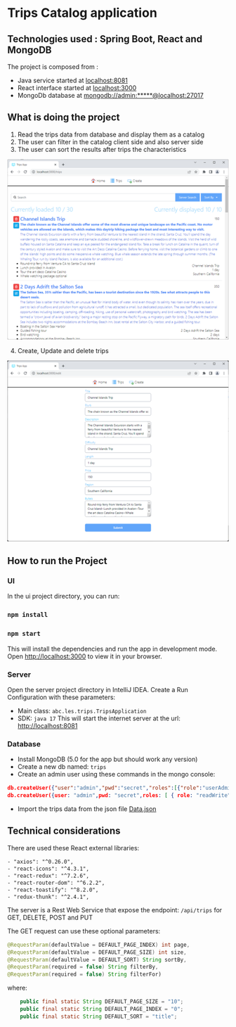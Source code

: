 # Trips Catalog application 

## Technologies used : Spring Boot, React and MongoDB

The project is composed from :
- Java service started at [localhost:8081](http://localhost:8081)
- React interface started at [localhost:3000](http://localhost:3000)
- MongoDb database at [mongodb://admin:*****@localhost:27017](mongodb://admin:*****@localhost:27017/?authSource=trips&readPreference=primary&appname=MongoDB%20Compass&directConnection=true&ssl=false)

## What is doing the project

1. Read the trips data from database and display them as a catalog
2. The user can filter in the catalog client side and also server side
3. The user can sort the results after trips the characteristics

![Ui print-screen Trips Catalog](trips_catalog.png)

4. Create, Update and delete trips

![Ui print-screen Manage Trip](manage_trip.png)

## How to run the Project
### UI
In the ui project directory, you can run:
### `npm install`
### `npm start`
This will install the dependencies and run the app in development mode.
Open [http://localhost:3000](http://localhost:3000) to view it in your browser.

### Server
Open the server project directory in IntelliJ IDEA.
Create a Run Configuration with these parameters:
- Main class: `abc.les.trips.TripsApplication`
- SDK: `java 17`
This will start the internet server at the url: [http://localhost:8081](http://localhost:8081)  

### Database
- Install MongoDB (5.0 for the app but should work any version)
- Create a new db named: `trips`
- Create an admin user using these commands in the mongo console:

```json
db.createUser({"user":"admin","pwd":"secret","roles":[{"role":"userAdminAnyDatabase","db":"admin"}]})
db.createUser({user: "admin",pwd: "secret",roles: [ { role: "readWrite", db: "trips" }]})
```
- Import the trips data from the json file [Data.json](./Data.json)


## Technical considerations

There are used these React external libraries: 

    - "axios": "^0.26.0",
    - "react-icons": "^4.3.1",
    - "react-redux": "^7.2.6",
    - "react-router-dom": "^6.2.2",
    - "react-toastify": "^8.2.0",
    - "redux-thunk": "^2.4.1",

The server is a Rest Web Service that expose the endpoint: `/api/trips` for GET, DELETE, POST and PUT

The GET request can use these optional parameters:
```java
@RequestParam(defaultValue = DEFAULT_PAGE_INDEX) int page,
@RequestParam(defaultValue = DEFAULT_PAGE_SIZE) int size,
@RequestParam(defaultValue = DEFAULT_SORT) String sortBy,
@RequestParam(required = false) String filterBy,
@RequestParam(required = false) String filterFor)
``` 
where:
```java
    public final static String DEFAULT_PAGE_SIZE = "10";
    public final static String DEFAULT_PAGE_INDEX = "0";
    public final static String DEFAULT_SORT = "title";
```


